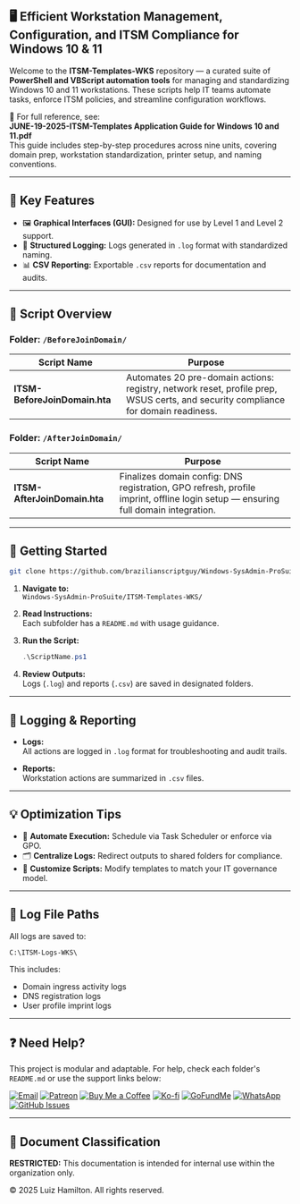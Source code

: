 ## 🖥️ Efficient Workstation Management, Configuration, and ITSM Compliance for Windows 10 & 11

Welcome to the **ITSM-Templates-WKS** repository — a curated suite of **PowerShell and VBScript automation tools** for managing and standardizing Windows 10 and 11 workstations. These scripts help IT teams automate tasks, enforce ITSM policies, and streamline configuration workflows.

📘 For full reference, see:  
**JUNE-19-2025-ITSM-Templates Application Guide for Windows 10 and 11.pdf**  
This guide includes step-by-step procedures across nine units, covering domain prep, workstation standardization, printer setup, and naming conventions.

---

## 🌟 Key Features

- 🖼️ **Graphical Interfaces (GUI):** Designed for use by Level 1 and Level 2 support.  
- 📝 **Structured Logging:** Logs generated in `.log` format with standardized naming.  
- 📊 **CSV Reporting:** Exportable `.csv` reports for documentation and audits.

---

## 📄 Script Overview

### Folder: `/BeforeJoinDomain/`

| Script Name | Purpose |
|-------------|---------|
| **ITSM-BeforeJoinDomain.hta** | Automates 20 pre-domain actions: registry, network reset, profile prep, WSUS certs, and security compliance for domain readiness. |

### Folder: `/AfterJoinDomain/`

| Script Name | Purpose |
|-------------|---------|
| **ITSM-AfterJoinDomain.hta** | Finalizes domain config: DNS registration, GPO refresh, profile imprint, offline login setup — ensuring full domain integration. |

---

## 🚀 Getting Started

```bash
git clone https://github.com/brazilianscriptguy/Windows-SysAdmin-ProSuite.git
```

1. **Navigate to:**  
   `Windows-SysAdmin-ProSuite/ITSM-Templates-WKS/`

2. **Read Instructions:**  
   Each subfolder has a `README.md` with usage guidance.

3. **Run the Script:**  
   ```powershell
   .\ScriptName.ps1
   ```

4. **Review Outputs:**  
   Logs (`.log`) and reports (`.csv`) are saved in designated folders.

---

## 📝 Logging & Reporting

- **Logs:**  
  All actions are logged in `.log` format for troubleshooting and audit trails.

- **Reports:**  
  Workstation actions are summarized in `.csv` files.

---

## 💡 Optimization Tips

- 🔁 **Automate Execution:** Schedule via Task Scheduler or enforce via GPO.  
- 🗂️ **Centralize Logs:** Redirect outputs to shared folders for compliance.  
- 🧩 **Customize Scripts:** Modify templates to match your IT governance model.

---

## 📁 Log File Paths

All logs are saved to:

```plaintext
C:\ITSM-Logs-WKS\
```

This includes:
- Domain ingress activity logs  
- DNS registration logs  
- User profile imprint logs

---

## ❓ Need Help?

This project is modular and adaptable. For help, check each folder's `README.md` or use the support links below:

[![Email](https://img.shields.io/badge/Email-luizhamilton.lhr@gmail.com-D14836?style=for-the-badge&logo=gmail)](mailto:luizhamilton.lhr@gmail.com)
[![Patreon](https://img.shields.io/badge/Support%20Me-Patreon-red?style=for-the-badge&logo=patreon)](https://www.patreon.com/brazilianscriptguy)
[![Buy Me a Coffee](https://img.shields.io/badge/Buy%20Me%20a%20Coffee-Support-yellow?style=for-the-badge&logo=buymeacoffee)](https://buymeacoffee.com/brazilianscriptguy)
[![Ko-fi](https://img.shields.io/badge/Ko--fi-Support%20Me-blue?style=for-the-badge&logo=kofi)](https://ko-fi.com/brazilianscriptguy)
[![GoFundMe](https://img.shields.io/badge/GoFundMe-Donate-green?style=for-the-badge&logo=gofundme)](https://gofund.me/4599d3e6)
[![WhatsApp](https://img.shields.io/badge/Join%20Us-WhatsApp-25D366?style=for-the-badge&logo=whatsapp)](https://whatsapp.com/channel/0029VaEgqC50G0XZV1k4Mb1c)
[![GitHub Issues](https://img.shields.io/badge/Report%20Issues-GitHub-blue?style=for-the-badge&logo=github)](https://github.com/brazilianscriptguy/Windows-SysAdmin-ProSuite/blob/main/.github/ISSUE_TEMPLATE/CUSTOM_ISSUE_TEMPLATE.md)

---

## 📌 Document Classification

**RESTRICTED:** This documentation is intended for internal use within the organization only.

© 2025 Luiz Hamilton. All rights reserved.
